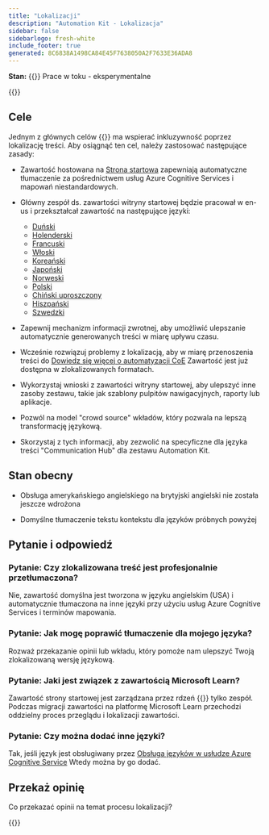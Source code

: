 ```yaml
---
title: "Lokalizacji"
description: "Automation Kit - Lokalizacja"
sidebar: false
sidebarlogo: fresh-white
include_footer: true
generated: 8C6838A1498CA84E45F7638050A2F7633E36ADA8
---
```


**Stan:** {{<externalImage src="https://github.githubassets.com/images/icons/emoji/unicode/1f6a7.png" size="16x16" text="Construction Icon">}} Prace w toku - eksperymentalne

{{<toc>}}

## Cele

Jednym z głównych celów {{<product-name>}} ma wspierać inkluzywność poprzez lokalizację treści. Aby osiągnąć ten cel, należy zastosować następujące zasady:

- Zawartość hostowana na [Strona startowa](https://aka.ms/ak4pp/starter) zapewniają automatyczne tłumaczenie za pośrednictwem usług Azure Cognitive Services i mapowań niestandardowych.

- Główny zespół ds. zawartości witryny startowej będzie pracował w en-us i przekształcał zawartość na następujące języki:

  - [Duński](https://microsoft.github.io/powercat-automation-kit/da/)
  - [Holenderski](https://microsoft.github.io/powercat-automation-kit/nl/)
  - [Francuski](https://microsoft.github.io/powercat-automation-kit/fr/)
  - [Włoski](https://microsoft.github.io/powercat-automation-kit/it/)
  - [Koreański](https://microsoft.github.io/powercat-automation-kit/ko/)
  - [Japoński](https://microsoft.github.io/powercat-automation-kit/ja/)
  - [Norweski](https://microsoft.github.io/powercat-automation-kit/nb/)
  - [Polski](https://microsoft.github.io/powercat-automation-kit/pl/)
  - [Chiński uproszczony](https://microsoft.github.io/powercat-automation-kit/zh-hans)
  - [Hiszpański](https://microsoft.github.io/powercat-automation-kit/es/)
  - [Szwedzki](https://microsoft.github.io/powercat-automation-kit/sv/)

- Zapewnij mechanizm informacji zwrotnej, aby umożliwić ulepszanie automatycznie generowanych treści w miarę upływu czasu.

- Wcześnie rozwiązuj problemy z lokalizacją, aby w miarę przenoszenia treści do [Dowiedz się więcej o automatyzacji CoE](https://aka.ms/AutomationCoE) Zawartość jest już dostępna w zlokalizowanych formatach.

- Wykorzystaj wnioski z zawartości witryny startowej, aby ulepszyć inne zasoby zestawu, takie jak szablony pulpitów nawigacyjnych, raporty lub aplikacje.

- Pozwól na model "crowd source" wkładów, który pozwala na lepszą transformację językową.

- Skorzystaj z tych informacji, aby zezwolić na specyficzne dla języka treści "Communication Hub" dla zestawu Automation Kit.

## Stan obecny

- Obsługa amerykańskiego angielskiego na brytyjski angielski nie została jeszcze wdrożona

- Domyślne tłumaczenie tekstu kontekstu dla języków próbnych powyżej

## Pytanie i odpowiedź

### **Pytanie:** Czy zlokalizowana treść jest profesjonalnie przetłumaczona?

Nie, zawartość domyślna jest tworzona w języku angielskim (USA) i automatycznie tłumaczona na inne języki przy użyciu usług Azure Cognitive Services i terminów mapowania.

### **Pytanie:** Jak mogę poprawić tłumaczenie dla mojego języka?

Rozważ przekazanie opinii lub wkładu, który pomoże nam ulepszyć Twoją zlokalizowaną wersję językową.

### **Pytanie:** Jaki jest związek z zawartością Microsoft Learn?

Zawartość strony startowej jest zarządzana przez rdzeń {{<product-name>}} tylko zespół. Podczas migracji zawartości na platformę Microsoft Learn przechodzi oddzielny proces przeglądu i lokalizacji zawartości.

### **Pytanie:** Czy można dodać inne języki?

Tak, jeśli język jest obsługiwany przez [Obsługa języków w usłudze Azure Cognitive Service](https://learn.microsoft.com/azure/cognitive-services/language-support) Wtedy można by go dodać.

## Przekaż opinię

Co przekazać opinii na temat procesu lokalizacji?

{{<questions name="/content/pl/localization.json" completed="Dziękujemy za wypełnienie pytań" shownavigationbuttons="false" locale="pl">}}
